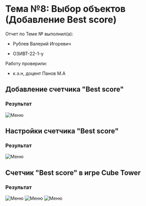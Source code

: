 # Тема №8: Выбор объектов (Добавление Best score)

Отчет по Теме № выполнил(а):

- Рублев Валерий Игоревич
  
- ОЗИВТ-22-1-у

Работу проверили:

- к.э.н, доцент Панов М.А

## Добавление счетчика "Best score"
### Результат 
![Меню](https://github.com/xgoldnght/Application-development/blob/Lab-8/pic/Screenshot_1.png)

## Настройки счетчика "Best score"
### Результат 
![Меню](https://github.com/xgoldnght/Application-development/blob/Lab-8/pic/Screenshot_2.png)

## Счетчик "Best score" в игре Cube Tower 
### Результат 
![Меню](https://github.com/xgoldnght/Application-development/blob/Lab-8/pic/Screenshot_3.png)
![Меню](https://github.com/xgoldnght/Application-development/blob/Lab-8/pic/Screenshot_4.png)
![Меню](https://github.com/xgoldnght/Application-development/blob/Lab-8/pic/Screenshot_5.png)
